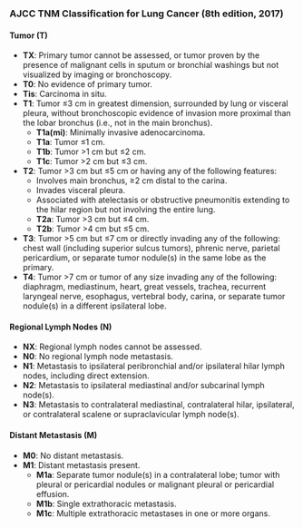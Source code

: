 ### AJCC TNM Classification for Lung Cancer (8th edition, 2017)

#### Tumor (T)
- **TX**: Primary tumor cannot be assessed, or tumor proven by the presence of malignant cells in sputum or bronchial washings but not visualized by imaging or bronchoscopy.
- **T0**: No evidence of primary tumor.
- **Tis**: Carcinoma in situ.
- **T1**: Tumor ≤3 cm in greatest dimension, surrounded by lung or visceral pleura, without bronchoscopic evidence of invasion more proximal than the lobar bronchus (i.e., not in the main bronchus).
  - **T1a(mi)**: Minimally invasive adenocarcinoma.
  - **T1a**: Tumor ≤1 cm.
  - **T1b**: Tumor >1 cm but ≤2 cm.
  - **T1c**: Tumor >2 cm but ≤3 cm.
- **T2**: Tumor >3 cm but ≤5 cm or having any of the following features:
  - Involves main bronchus, ≥2 cm distal to the carina.
  - Invades visceral pleura.
  - Associated with atelectasis or obstructive pneumonitis extending to the hilar region but not involving the entire lung.
  - **T2a**: Tumor >3 cm but ≤4 cm.
  - **T2b**: Tumor >4 cm but ≤5 cm.
- **T3**: Tumor >5 cm but ≤7 cm or directly invading any of the following: chest wall (including superior sulcus tumors), phrenic nerve, parietal pericardium, or separate tumor nodule(s) in the same lobe as the primary.
- **T4**: Tumor >7 cm or tumor of any size invading any of the following: diaphragm, mediastinum, heart, great vessels, trachea, recurrent laryngeal nerve, esophagus, vertebral body, carina, or separate tumor nodule(s) in a different ipsilateral lobe.

#### Regional Lymph Nodes (N)
- **NX**: Regional lymph nodes cannot be assessed.
- **N0**: No regional lymph node metastasis.
- **N1**: Metastasis to ipsilateral peribronchial and/or ipsilateral hilar lymph nodes, including direct extension.
- **N2**: Metastasis to ipsilateral mediastinal and/or subcarinal lymph node(s).
- **N3**: Metastasis to contralateral mediastinal, contralateral hilar, ipsilateral, or contralateral scalene or supraclavicular lymph node(s).

#### Distant Metastasis (M)
- **M0**: No distant metastasis.
- **M1**: Distant metastasis present.
  - **M1a**: Separate tumor nodule(s) in a contralateral lobe; tumor with pleural or pericardial nodules or malignant pleural or pericardial effusion.
  - **M1b**: Single extrathoracic metastasis.
  - **M1c**: Multiple extrathoracic metastases in one or more organs.